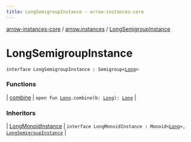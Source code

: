 ```yaml
---
title: LongSemigroupInstance - arrow-instances-core
---
```


[arrow-instances-core](../../index.html) / [arrow.instances](../index.html) / [LongSemigroupInstance](./index.html)

# LongSemigroupInstance

`interface LongSemigroupInstance : Semigroup<`[`Long`](https://kotlinlang.org/api/latest/jvm/stdlib/kotlin/-long/index.html)`>`

### Functions

| [combine](combine.html) | `open fun `[`Long`](https://kotlinlang.org/api/latest/jvm/stdlib/kotlin/-long/index.html)`.combine(b: `[`Long`](https://kotlinlang.org/api/latest/jvm/stdlib/kotlin/-long/index.html)`): `[`Long`](https://kotlinlang.org/api/latest/jvm/stdlib/kotlin/-long/index.html) |

### Inheritors

| [LongMonoidInstance](../-long-monoid-instance/index.html) | `interface LongMonoidInstance : Monoid<`[`Long`](https://kotlinlang.org/api/latest/jvm/stdlib/kotlin/-long/index.html)`>, `[`LongSemigroupInstance`](./index.html) |

